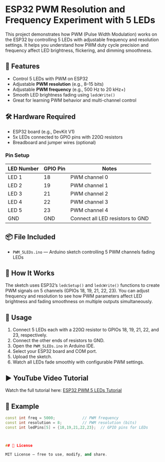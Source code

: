 # ESP32 PWM Resolution and Frequency Experiment with 5 LEDs

This project demonstrates how PWM (Pulse Width Modulation) works on the ESP32 by controlling 5 LEDs with adjustable frequency and resolution settings. It helps you understand how PWM duty cycle precision and frequency affect LED brightness, flickering, and dimming smoothness.

## 🔧 Features

- Control 5 LEDs with PWM on ESP32  
- Adjustable **PWM resolution** (e.g., 8–15 bits)  
- Adjustable **PWM frequency** (e.g., 500 Hz to 20 kHz+)  
- Smooth LED brightness fading using `ledcWrite()`  
- Great for learning PWM behavior and multi-channel control  

## 🛠️ Hardware Required

- ESP32 board (e.g., DevKit V1)  
- 5x LEDs connected to GPIO pins with 220Ω resistors  
- Breadboard and jumper wires (optional)  

### Pin Setup

| LED Number | GPIO Pin | Notes                      |
|------------|----------|----------------------------|
| LED 1      | 18       | PWM channel 0              |
| LED 2      | 19       | PWM channel 1              |
| LED 3      | 21       | PWM channel 2              |
| LED 4      | 22       | PWM channel 3              |
| LED 5      | 23       | PWM channel 4              |
| GND        | GND      | Connect all LED resistors to GND |

## 📦 File Included

- `PWM_5LEDs.ino` — Arduino sketch controlling 5 PWM channels fading LEDs

## 🧪 How It Works

The sketch uses ESP32’s `ledcSetup()` and `ledcWrite()` functions to create PWM signals on 5 channels (GPIOs 18, 19, 21, 22, 23). You can adjust frequency and resolution to see how PWM parameters affect LED brightness and fading smoothness on multiple outputs simultaneously.

## 🧭 Usage

1. Connect 5 LEDs each with a 220Ω resistor to GPIOs 18, 19, 21, 22, and 23, respectively.  
2. Connect the other ends of resistors to GND.  
3. Open the `PWM_5LEDs.ino` in Arduino IDE.  
4. Select your ESP32 board and COM port.  
5. Upload the sketch.  
6. Watch all LEDs fade smoothly with configurable PWM settings.

## ▶️ YouTube Video Tutorial

Watch the full tutorial here: [ESP32 PWM 5 LEDs Tutorial](https://youtu.be/PRRSQ8gPyeo)

## 📘 Example

```cpp
const int freq = 5000;            // PWM frequency
const int resolution = 8;         // PWM resolution (bits)
const int ledPins[5] = {18,19,21,22,23};  // GPIO pins for LEDs



## 📃 License

MIT License — free to use, modify, and share.

